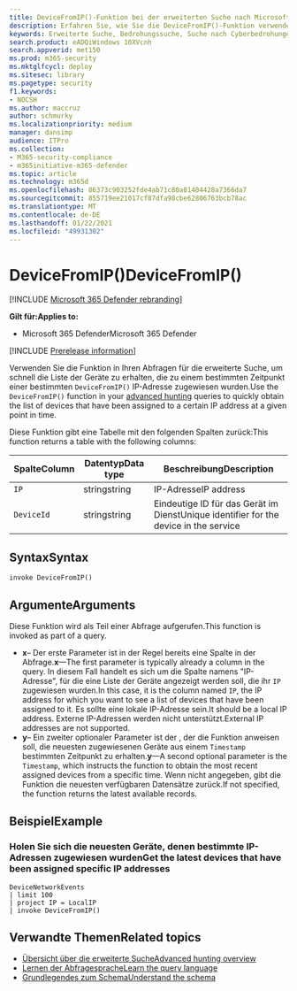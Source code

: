 ```yaml
---
title: DeviceFromIP()-Funktion bei der erweiterten Suche nach Microsoft 365 Defender
description: Erfahren Sie, wie Sie die DeviceFromIP()-Funktion verwenden, um die Geräte zu erhalten, denen eine bestimmte IP-Adresse zugewiesen wurde.
keywords: Erweiterte Suche, Bedrohungssuche, Suche nach Cyberbedrohungen, Microsoft Threat Protection, Microsoft 365, mtp, m365, Suche, Abfrage, Telemetrie, Schemareferenz, Kusto, Gerät, DevicefromIP, Funktion, Anreicherung
search.product: eADQiWindows 10XVcnh
search.appverid: met150
ms.prod: m365-security
ms.mktglfcycl: deploy
ms.sitesec: library
ms.pagetype: security
f1.keywords:
- NOCSH
ms.author: maccruz
author: schmurky
ms.localizationpriority: medium
manager: dansimp
audience: ITPro
ms.collection:
- M365-security-compliance
- m365initiative-m365-defender
ms.topic: article
ms.technology: m365d
ms.openlocfilehash: 86373c903252fde4ab71c80a81404428a7366da7
ms.sourcegitcommit: 855719ee21017cf87dfa98cbe62806763bcb78ac
ms.translationtype: MT
ms.contentlocale: de-DE
ms.lasthandoff: 01/22/2021
ms.locfileid: "49931302"
---
```

# <a name="devicefromip"></a><span data-ttu-id="42375-104">DeviceFromIP()</span><span class="sxs-lookup"><span data-stu-id="42375-104">DeviceFromIP()</span></span>

[!INCLUDE [Microsoft 365 Defender rebranding](../includes/microsoft-defender.md)]


<span data-ttu-id="42375-105">**Gilt für:**</span><span class="sxs-lookup"><span data-stu-id="42375-105">**Applies to:**</span></span>
- <span data-ttu-id="42375-106">Microsoft 365 Defender</span><span class="sxs-lookup"><span data-stu-id="42375-106">Microsoft 365 Defender</span></span>


[!INCLUDE [Prerelease information](../includes/prerelease.md)]


<span data-ttu-id="42375-107">Verwenden Sie die Funktion in Ihren Abfragen für die erweiterte Suche, um schnell die Liste der Geräte zu erhalten, die zu einem bestimmten Zeitpunkt einer bestimmten `DeviceFromIP()` IP-Adresse [](advanced-hunting-overview.md) zugewiesen wurden.</span><span class="sxs-lookup"><span data-stu-id="42375-107">Use the `DeviceFromIP()` function in your [advanced hunting](advanced-hunting-overview.md) queries to quickly obtain the list of devices that have been assigned to a certain IP address at a given point in time.</span></span> 

<span data-ttu-id="42375-108">Diese Funktion gibt eine Tabelle mit den folgenden Spalten zurück:</span><span class="sxs-lookup"><span data-stu-id="42375-108">This function returns a table with the following columns:</span></span>

| <span data-ttu-id="42375-109">Spalte</span><span class="sxs-lookup"><span data-stu-id="42375-109">Column</span></span> | <span data-ttu-id="42375-110">Datentyp</span><span class="sxs-lookup"><span data-stu-id="42375-110">Data type</span></span> | <span data-ttu-id="42375-111">Beschreibung</span><span class="sxs-lookup"><span data-stu-id="42375-111">Description</span></span> |
|------------|-------------|-------------|
| `IP` | <span data-ttu-id="42375-112">string</span><span class="sxs-lookup"><span data-stu-id="42375-112">string</span></span> | <span data-ttu-id="42375-113">IP-Adresse</span><span class="sxs-lookup"><span data-stu-id="42375-113">IP address</span></span>  |
| `DeviceId` | <span data-ttu-id="42375-114">string</span><span class="sxs-lookup"><span data-stu-id="42375-114">string</span></span> | <span data-ttu-id="42375-115">Eindeutige ID für das Gerät im Dienst</span><span class="sxs-lookup"><span data-stu-id="42375-115">Unique identifier for the device in the service</span></span> |


## <a name="syntax"></a><span data-ttu-id="42375-116">Syntax</span><span class="sxs-lookup"><span data-stu-id="42375-116">Syntax</span></span>

```kusto
invoke DeviceFromIP()
```

## <a name="arguments"></a><span data-ttu-id="42375-117">Argumente</span><span class="sxs-lookup"><span data-stu-id="42375-117">Arguments</span></span>

<span data-ttu-id="42375-118">Diese Funktion wird als Teil einer Abfrage aufgerufen.</span><span class="sxs-lookup"><span data-stu-id="42375-118">This function is invoked as part of a query.</span></span>

- <span data-ttu-id="42375-119">**x**– Der erste Parameter ist in der Regel bereits eine Spalte in der Abfrage.</span><span class="sxs-lookup"><span data-stu-id="42375-119">**x**—The first parameter is typically already a column in the query.</span></span> <span data-ttu-id="42375-120">In diesem Fall handelt es sich um die Spalte namens "IP-Adresse", für die eine Liste der Geräte angezeigt werden soll, die ihr `IP` zugewiesen wurden.</span><span class="sxs-lookup"><span data-stu-id="42375-120">In this case, it is the column named `IP`, the IP address for which you want to see a list of devices that have been assigned to it.</span></span> <span data-ttu-id="42375-121">Es sollte eine lokale IP-Adresse sein.</span><span class="sxs-lookup"><span data-stu-id="42375-121">It should be a local IP address.</span></span> <span data-ttu-id="42375-122">Externe IP-Adressen werden nicht unterstützt.</span><span class="sxs-lookup"><span data-stu-id="42375-122">External IP addresses are not supported.</span></span>
- <span data-ttu-id="42375-123">**y**– Ein zweiter optionaler Parameter ist der , der die Funktion anweisen soll, die neuesten zugewiesenen Geräte aus einem `Timestamp` bestimmten Zeitpunkt zu erhalten.</span><span class="sxs-lookup"><span data-stu-id="42375-123">**y**—A second optional parameter is the `Timestamp`, which instructs the function to obtain the most recent assigned devices from a specific time.</span></span> <span data-ttu-id="42375-124">Wenn nicht angegeben, gibt die Funktion die neuesten verfügbaren Datensätze zurück.</span><span class="sxs-lookup"><span data-stu-id="42375-124">If not specified, the function returns the latest available records.</span></span>

## <a name="example"></a><span data-ttu-id="42375-125">Beispiel</span><span class="sxs-lookup"><span data-stu-id="42375-125">Example</span></span>


### <a name="get-the-latest-devices-that-have-been-assigned-specific-ip-addresses"></a><span data-ttu-id="42375-126">Holen Sie sich die neuesten Geräte, denen bestimmte IP-Adressen zugewiesen wurden</span><span class="sxs-lookup"><span data-stu-id="42375-126">Get the latest devices that have been assigned specific IP addresses</span></span>

```kusto
DeviceNetworkEvents 
| limit 100 
| project IP = LocalIP 
| invoke DeviceFromIP()
```

## <a name="related-topics"></a><span data-ttu-id="42375-127">Verwandte Themen</span><span class="sxs-lookup"><span data-stu-id="42375-127">Related topics</span></span>
- [<span data-ttu-id="42375-128">Übersicht über die erweiterte Suche</span><span class="sxs-lookup"><span data-stu-id="42375-128">Advanced hunting overview</span></span>](advanced-hunting-overview.md)
- [<span data-ttu-id="42375-129">Lernen der Abfragesprache</span><span class="sxs-lookup"><span data-stu-id="42375-129">Learn the query language</span></span>](advanced-hunting-query-language.md)
- [<span data-ttu-id="42375-130">Grundlegendes zum Schema</span><span class="sxs-lookup"><span data-stu-id="42375-130">Understand the schema</span></span>](advanced-hunting-schema-tables.md)
